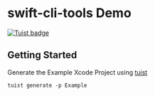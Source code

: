 # swift-cli-tools Demo
[![Tuist badge](https://img.shields.io/badge/Powered%20by-Tuist-blue)](https://tuist.io)

## Getting Started

Generate the Example Xcode Project using [tuist](https://docs.tuist.io/tutorial/get-started)
```
tuist generate -p Example
```
